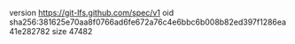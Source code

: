 version https://git-lfs.github.com/spec/v1
oid sha256:381625e70aa8f0766ad6fe672a76c4e6bbc6b008b82ed397f1286ea41e282782
size 47482
